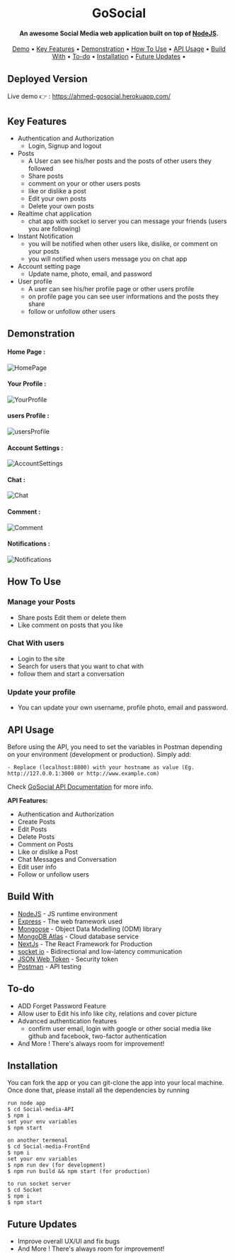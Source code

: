 <h1 align="center">
  <br>
  <!-- 
  <a href="https://lakshman-natours.herokuapp.com/"><img src="https://github.com/lgope/Natours/blob/master/public/img/logo-green-round.png" alt="Natours" width="200"></a>
  <br> -->
  GoSocial
  <br>
</h1>

<h4 align="center">An awesome Social Media web application built on top of <a href="https://nodejs.org/en/" target="_blank">NodeJS</a>.</h4>

 <p align="center">
 <a href="#deployed-version">Demo</a> •
  <a href="#key-features">Key Features</a> •
  <a href="#demonstration">Demonstration</a> •
  <a href="#how-to-use">How To Use</a> •
  <a href="#api-usage">API Usage</a> •
  <a href="#build-with">Build With</a> •
  <a href="#to-do">To-do</a> •
  <a href="#installation">Installation</a> • 
  <a href="#future-updates">Future Updates</a> • 
</p>

## Deployed Version

Live demo 👉 : https://ahmed-gosocial.herokuapp.com/

## Key Features

- Authentication and Authorization
  - Login, Signup and logout
- Posts
  - A User can see his/her posts and the posts of other users they followed
  - Share posts
  - comment on your or other users posts
  - like or dislike a post
  - Edit your own posts
  - Delete your own posts
- Realtime chat application
  - chat app with socket io server you can message your friends (users you are following)
- Instant Notification
  - you will be notified when other users like, dislike, or comment on your posts
  - you will notified when users message you on chat app
- Account setting page
  - Update name, photo, email, and password
- User profile
  - A user can see his/her profile page or other users profile
  - on profile page you can see user informations and the posts they share
  - follow or unfollow other users

## Demonstration

#### Home Page :

![HomePage](./HomePage.png)

#### Your Profile :

![YourProfile](./YourProfile.png)

#### users Profile :

![usersProfile](./otherUserProfile.png)

#### Account Settings :

![AccountSettings](./accountSetting.png)

#### Chat :

![Chat](./Chat.png)

#### Comment :

![Comment](./comments.png)

#### Notifications :

![Notifications](./notificaitons.png)

## How To Use

### Manage your Posts

- Share posts Edit them or delete them
- Like comment on posts that you like

### Chat With users

- Login to the site
- Search for users that you want to chat with
- follow them and start a conversation

### Update your profile

- You can update your own username, profile photo, email and password.

## API Usage

Before using the API, you need to set the variables in Postman depending on your environment (development or production). Simply add:

```
- Replace (localhost:8800) with your hostname as value (Eg. http://127.0.0.1:3000 or http://www.example.com)
```

Check [GoSocial API Documentation](https://documenter.getpostman.com/view/17588958/UyxohPEo) for more info.

<b> API Features: </b>

- Authentication and Authorization
- Create Posts
- Edit Posts
- Delete Posts
- Comment on Posts
- Like or dislike a Post
- Chat Messages and Conversation
- Edit user info
- Follow or unfollow users

## Build With

- [NodeJS](https://nodejs.org/en/) - JS runtime environment
- [Express](http://expressjs.com/) - The web framework used
- [Mongoose](https://mongoosejs.com/) - Object Data Modelling (ODM) library
- [MongoDB Atlas](https://www.mongodb.com/cloud/atlas) - Cloud database service
- [NextJs](https://nextjs.org/) - The React Framework for Production
- [socket io](https://socket.io/) - Bidirectional and low-latency communication
- [JSON Web Token](https://jwt.io/) - Security token
- [Postman](https://www.getpostman.com/) - API testing

## To-do

- ADD Forget Password Feature
- Allow user to Edit his info like city, relations and cover picture
- Advanced authentication features
  - confirm user email, login with google or other social media like github and facebook, two-factor authentication
- And More ! There's always room for improvement!

## Installation

You can fork the app or you can git-clone the app into your local machine. Once done that, please install all the
dependencies by running

```
run node app
$ cd Social-media-API
$ npm i
set your env variables
$ npm start

on another termenal
$ cd Social-media-FrontEnd
$ npm i
set your env variables
$ npm run dev (for development)
$ npm run build && npm start (for production)

to run socket server
$ cd Socket
$ npm i
$ npm start
```

## Future Updates

- Improve overall UX/UI and fix bugs
- And More ! There's always room for improvement!
